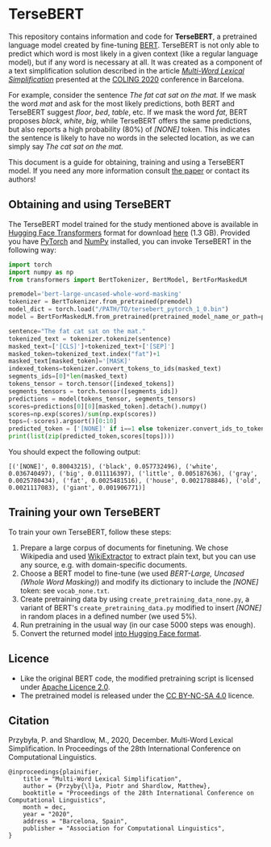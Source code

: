 # TerseBERT

This repository contains information and code for **TerseBERT**, a pretrained language model created by fine-tuning [BERT](https://github.com/google-research/bert). TerseBERT is not only able to predict which word is most likely in a given context (like a regular language model), but if any word is necessary at all. It was created as a component of a text simplification solution described in the article *[Multi-Word Lexical Simplification](https://github.com/piotrmp/tersebert/blob/main/Multi-Word_Lexical_Simplification_Coling2020.pdf)* presented at the [COLING 2020](https://coling2020.org/) conference in Barcelona.

For example, consider the sentence *The fat cat sat on the mat.* If we mask the word *mat* and ask for the most likely predictions, both BERT and TerseBERT suggest *floor*, *bed*, *table*, etc. If we mask the word *fat*, BERT proposes *black*, *white*, *big*, while TerseBERT offers the same predictions, but also reports a high probability (80%) of *[NONE]* token. This indicates the sentence is likely to have no words in the selected location, as we can simply say *The cat sat on the mat.*

This document is a guide for obtaining, training and using a TerseBERT model. If you need any more information consult [the paper](https://www.aclweb.org/anthology/TODO.pdf) or contact its authors! 

## Obtaining and using TerseBERT

The TerseBERT model trained for the study mentioned above is available in [Hugging Face Transformers](https://github.com/huggingface/transformers) format for download [here](http://homados.ipipan.waw.pl/tersebert-data/tersebert_pytorch_1_0.bin) (1.3 GB). Provided you have [PyTorch](https://pytorch.org/) and [NumPy](https://numpy.org/) installed, you can invoke TerseBERT in the following way:
```python
import torch
import numpy as np
from transformers import BertTokenizer, BertModel, BertForMaskedLM

premodel='bert-large-uncased-whole-word-masking'
tokenizer = BertTokenizer.from_pretrained(premodel)
model_dict = torch.load("/PATH/TO/tersebert_pytorch_1_0.bin")
model = BertForMaskedLM.from_pretrained(pretrained_model_name_or_path=premodel, state_dict=model_dict)

sentence="The fat cat sat on the mat."
tokenized_text = tokenizer.tokenize(sentence)
masked_text=['[CLS]']+tokenized_text+['[SEP]']
masked_token=tokenized_text.index("fat")+1
masked_text[masked_token]='[MASK]'
indexed_tokens=tokenizer.convert_tokens_to_ids(masked_text)
segments_ids=[0]*len(masked_text)
tokens_tensor = torch.tensor([indexed_tokens])
segments_tensors = torch.tensor([segments_ids])
predictions = model(tokens_tensor, segments_tensors)
scores=predictions[0][0][masked_token].detach().numpy()
scores=np.exp(scores)/sum(np.exp(scores))
tops=(-scores).argsort()[0:10]
predicted_token = ['[NONE]' if i==1 else tokenizer.convert_ids_to_tokens([i])[0] for i in tops]
print(list(zip(predicted_token,scores[tops])))
```
You should expect the following output:
```
[('[NONE]', 0.80043215), ('black', 0.057732496), ('white', 0.036740497), ('big', 0.011116397), ('little', 0.005187636), ('gray', 0.0025780434), ('fat', 0.0025481516), ('house', 0.0021788846), ('old', 0.0021117083), ('giant', 0.001906771)]
```
## Training your own TerseBERT 

To train your own TerseBERT, follow these steps:
1. Prepare a large corpus of documents for finetuning. We chose Wikipedia and used [WikiExtractor](https://github.com/attardi/wikiextractor) to extract plain text, but you can use any source, e.g. with domain-specific documents.
1. Choose a BERT model to fine-tune (we used *BERT-Large, Uncased (Whole Word Masking)*) and modify its dictionary to include the *[NONE]* token: see ```vocab_none.txt```.
1. Create pretraining data by using ```create_pretraining_data_none.py```, a variant of BERT's ```create_pretraining_data.py``` modified to insert *[NONE]* in random places in a defined number (we used 5%).
1. Run pretraining in the usual way (in our case 5000 steps was enough).
1. Convert the returned model [into Hugging Face format](https://huggingface.co/transformers/converting_tensorflow_models.html). 

## Licence

* Like the original BERT code, the modified pretraining script is licensed under [Apache Licence 2.0](http://www.apache.org/licenses/LICENSE-2.0).
* The pretrained model is released under the [CC BY-NC-SA 4.0](https://creativecommons.org/licenses/by-nc-sa/4.0/) licence.


## Citation

Przybyła, P. and Shardlow, M., 2020, December. Multi-Word Lexical Simplification. In Proceedings of the 28th International Conference on Computational Linguistics.


    @inproceedings{plainifier,
        title = "Multi-Word Lexical Simplification",
        author = {Przyby{\l}a, Piotr and Shardlow, Matthew},
        booktitle = "Proceedings of the 28th International Conference on Computational Linguistics",
        month = dec,
        year = "2020",
        address = "Barcelona, Spain",
        publisher = "Association for Computational Linguistics",
    }

